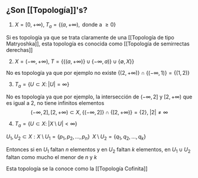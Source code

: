 
## ¿Son [[Topología]]'s?

1. $X = [0, +\infty ), \; T_a=\{(a, +\infty), \text{ donde a } \geq 0\}$

Si es topología ya que se trata claramente de una [[Topología de tipo Matryoshka]], esta topología es conocida como [[Topología de semirrectas derechas]]

2. $X = (-\infty, +\infty), \; T = \{\{(a, +\infty)\} \cup \{-\infty,a)\} \cup \{\emptyset,X\} \}$

No es topología ya que por ejemplo no existe $\{(2, +\infty)\} \cap \{(-\infty, 1)\} = \{(1,2)\}$

3. $T_a = \{U \subset X: \; |U| = \infty\}$

No es topología ya que por ejemplo, la intersección de $(-\infty,2]$ y $[2, +\infty)$ que es igual a 2, no tiene infinitos elementos
$$(-\infty, 2], [2, +\infty) \subset X, \; \{(-\infty, 2]\} \cap \{[2, +\infty)\} = \{2\}, \; |2| \neq \infty$$

4. $T_a = \{U \subset X: \; |X \setminus U| < \infty\}$

$U_1, U_2 \subset X : X \setminus U_1 = \{p_1, p_2, ..., p_n\} \;\; X \setminus U_2 = \{q_1, q_2, ..., q_k\}$

Entonces si en $U_1$ faltan $n$ elementos y en $U_2$ faltan $k$ elementos, en $U_1 \cup U_2$ faltan como mucho el menor de $n$ y $k$

Esta topología se la conoce como la [[Topología Cofinita]]